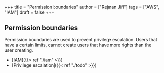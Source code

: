 +++ 
title = "Permission boundaries"
author = ["Rejman Jiří"]
tags = ["AWS", "IAM"]
draft = false
+++ 
## Permission boundaries
Permission boundaries are used to prevent privilege escalation. Users that have a certain limits, cannot create users that have more rights than the user creating. 

- [IAM]({{< ref "./iam" >}})
- [Privilege escalation]({{< ref "./todo" >}})
